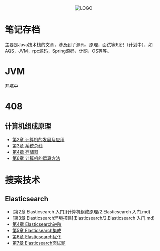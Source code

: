 <div align="center">

<img alt="LOGO" src="https://raw.githubusercontent.com/Anlieh/PicBucket/master/202209241014293.png" />

</div>

# 笔记存档

主要是Java技术栈的文章，涉及到了源码、原理，面试等知识（计划中），如AQS，JVM，rpc源码，Spring源码，计网，OS等等。

# JVM
~~开坑中~~


# 408
## 计算机组成原理
- [第2章  计算机的发展及应用](计算机组成原理/第2章-计算机的发展及应用.md)
- [第3章 系统总线](计算机组成原理/第3章-系统总线.md)
- [第4章 存储器](计算机组成原理/第4章-存储器.md)
- [第6章 计算机的运算方法](计算机组成原理/第6章-计算机的运算方法.md)


# 搜索技术
## Elasticsearch 
- [第2章 Elasticsearch 入门](计算机组成原理/2.Elasticsearch 入门.md)
- [第3章 Elasticsearch环境搭建](Elasticsearch/2.Elasticsearch 入门.md)
- [第4章 Elasticsearch进阶](Elasticsearch/4.Elasticsearch进阶.md)
- [第5章 Elasticsearch集成](Elasticsearch/5.Elasticsearch集成.md)
- [第6章 Elasticsearch优化](Elasticsearch/6.Elasticsearch优化)
- [第7章 Elasticsearch面试题](Elasticsearch/7.Elasticsearch面试题)

